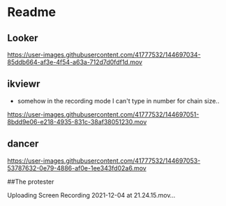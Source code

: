 # Readme

## Looker

https://user-images.githubusercontent.com/41777532/144697034-85ddb664-af3e-4f54-a63a-712d7d0fdf1d.mov


## ikviewr
* somehow in the recording mode I can't type in number for chain size..

https://user-images.githubusercontent.com/41777532/144697051-8bdd9e06-e218-4935-831c-38af38051230.mov


## dancer


https://user-images.githubusercontent.com/41777532/144697053-53787632-0e79-4886-af0e-1ee343fd02a6.mov


##The protester


Uploading Screen Recording 2021-12-04 at 21.24.15.mov…

